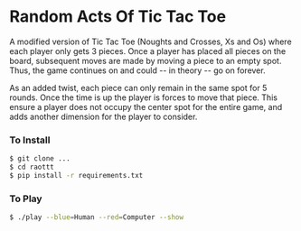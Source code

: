 # Random Acts Of Tic Tac Toe

A modified version of Tic Tac Toe (Noughts and Crosses, Xs and Os) where each
player only gets 3 pieces. Once a player has placed all pieces on the board,
subsequent moves are made by moving a piece to an empty spot. Thus, the game
continues on and could -- in theory -- go on forever.

As an added twist, each piece can only remain in the same spot for 5 rounds.
Once the time is up the player is forces to move that piece. This ensure a
player does not occupy the center spot for the entire game, and adds another
dimension for the player to consider.

### To Install
```bash
$ git clone ...
$ cd raottt
$ pip install -r requirements.txt
```

### To Play
```bash
$ ./play --blue=Human --red=Computer --show
```
